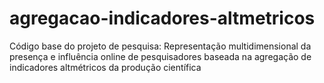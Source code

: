 # agregacao-indicadores-altmetricos
Código base do projeto de pesquisa: Representação multidimensional da presença e influência online de pesquisadores baseada na agregação de indicadores altmétricos da produção científica
